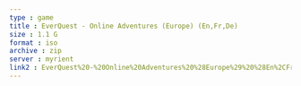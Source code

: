 ```yaml
---
type : game
title : EverQuest - Online Adventures (Europe) (En,Fr,De)
size : 1.1 G
format : iso
archive : zip
server : myrient
link2 : EverQuest%20-%20Online%20Adventures%20%28Europe%29%20%28En%2CFr%2CDe%29
---
```

